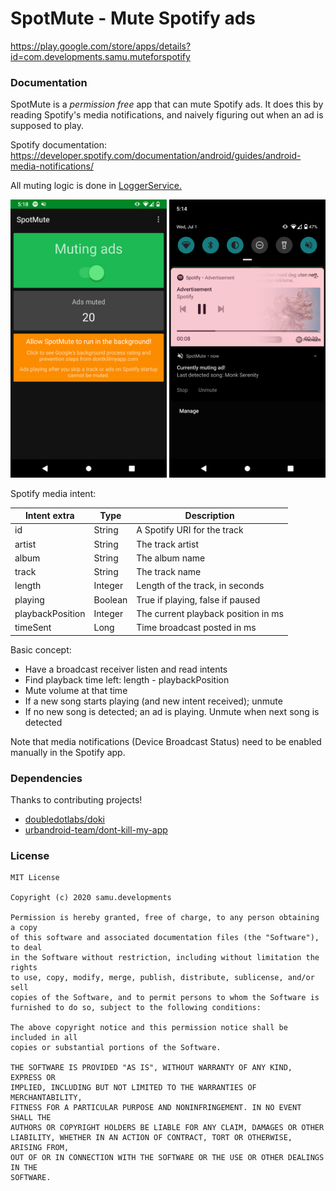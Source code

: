 # SpotMute - Mute Spotify ads

https://play.google.com/store/apps/details?id=com.developments.samu.muteforspotify

### Documentation

SpotMute is a *permission free* app that can mute Spotify ads. It does this by
reading Spotify's media notifications, and naively figuring out when an
ad is supposed to play.

Spotify documentation: https://developer.spotify.com/documentation/android/guides/android-media-notifications/

All muting logic is done in [LoggerService.](app/src/main/java/com/developments/samu/muteforspotify/service/LoggerService.kt)

<img src="resources/Screenshots/main_dark.png" alt="main dark" width="250"/> <img src="resources/Screenshots/muting_dark.png" alt="main dark" width="250"/>




Spotify media intent:

| Intent extra     | Type    | Description                         |
| ---------------- | ------- | ----------------------------------- |
| id               | String  | A Spotify URI for the track         |
| artist           | String  | The track artist                    |
| album            | String  | The album name                      |
| track            | String  | The track name                      |
| length           | Integer | Length of the track, in seconds     |
| playing          | Boolean | True if playing, false if paused    |
| playbackPosition | Integer | The current playback position in ms |
| timeSent         | Long    | Time broadcast posted in ms         |


Basic concept:

* Have a broadcast receiver listen and read intents
* Find playback time left: length - playbackPosition
* Mute volume at that time
* If a new song starts playing (and new intent received); unmute
* If no new song is detected; an ad is playing. Unmute when next song is detected



Note that media notifications (Device Broadcast Status) need to be enabled manually in the Spotify app.



### Dependencies
Thanks to contributing projects! 
* <a href="https://github.com/doubledotlabs/doki">doubledotlabs/doki</a>
* <a href="https://github.com/urbandroid-team/dont-kill-my-app">urbandroid-team/dont-kill-my-app</a>


### License
```
MIT License

Copyright (c) 2020 samu.developments

Permission is hereby granted, free of charge, to any person obtaining a copy
of this software and associated documentation files (the "Software"), to deal
in the Software without restriction, including without limitation the rights
to use, copy, modify, merge, publish, distribute, sublicense, and/or sell
copies of the Software, and to permit persons to whom the Software is
furnished to do so, subject to the following conditions:

The above copyright notice and this permission notice shall be included in all
copies or substantial portions of the Software.

THE SOFTWARE IS PROVIDED "AS IS", WITHOUT WARRANTY OF ANY KIND, EXPRESS OR
IMPLIED, INCLUDING BUT NOT LIMITED TO THE WARRANTIES OF MERCHANTABILITY,
FITNESS FOR A PARTICULAR PURPOSE AND NONINFRINGEMENT. IN NO EVENT SHALL THE
AUTHORS OR COPYRIGHT HOLDERS BE LIABLE FOR ANY CLAIM, DAMAGES OR OTHER
LIABILITY, WHETHER IN AN ACTION OF CONTRACT, TORT OR OTHERWISE, ARISING FROM,
OUT OF OR IN CONNECTION WITH THE SOFTWARE OR THE USE OR OTHER DEALINGS IN THE
SOFTWARE.
```
